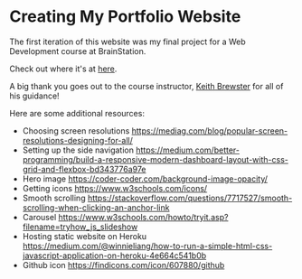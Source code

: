 # Creating My Portfolio Website

The first iteration of this website was my final project for a Web Development course at BrainStation.

Check out where it's at [here](https://angelphanth.herokuapp.com/).

A big thank you goes out to the course instructor, [Keith Brewster](https://www.linkedin.com/in/brewcodes/) for all of his guidance!

Here are some additional resources:

- Choosing screen resolutions https://mediag.com/blog/popular-screen-resolutions-designing-for-all/
- Setting up the side navigation https://medium.com/better-programming/build-a-responsive-modern-dashboard-layout-with-css-grid-and-flexbox-bd343776a97e
- Hero image https://coder-coder.com/background-image-opacity/
- Getting icons https://www.w3schools.com/icons/
- Smooth scrolling https://stackoverflow.com/questions/7717527/smooth-scrolling-when-clicking-an-anchor-link
- Carousel https://www.w3schools.com/howto/tryit.asp?filename=tryhow_js_slideshow
- Hosting static website on Heroku https://medium.com/@winnieliang/how-to-run-a-simple-html-css-javascript-application-on-heroku-4e664c541b0b
- Github icon https://findicons.com/icon/607880/github